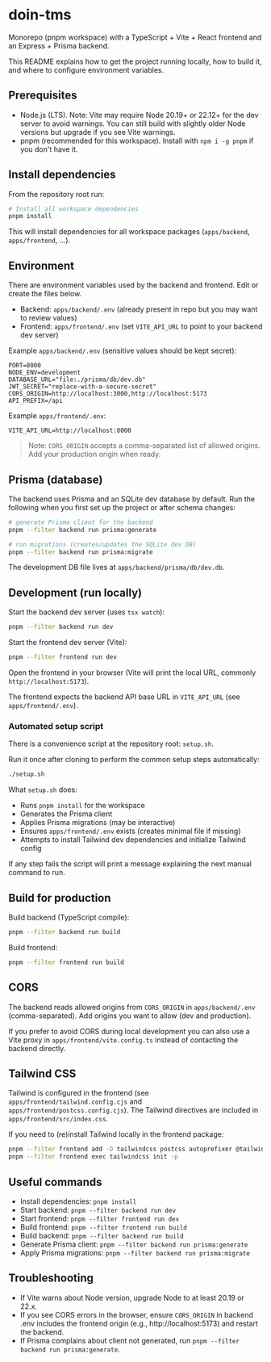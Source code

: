 # doin-tms

Monorepo (pnpm workspace) with a TypeScript + Vite + React frontend and an Express + Prisma backend.

This README explains how to get the project running locally, how to build it, and where to configure environment variables.

## Prerequisites

- Node.js (LTS). Note: Vite may require Node 20.19+ or 22.12+ for the dev server to avoid warnings. You can still build with slightly older Node versions but upgrade if you see Vite warnings.
- pnpm (recommended for this workspace). Install with `npm i -g pnpm` if you don't have it.

## Install dependencies

From the repository root run:

```bash
# Install all workspace dependencies
pnpm install
```

This will install dependencies for all workspace packages (`apps/backend`, `apps/frontend`, ...).

## Environment

There are environment variables used by the backend and frontend. Edit or create the files below.

- Backend: `apps/backend/.env` (already present in repo but you may want to review values)
- Frontend: `apps/frontend/.env` (set `VITE_API_URL` to point to your backend dev server)

Example `apps/backend/.env` (sensitive values should be kept secret):

```properties
PORT=8000
NODE_ENV=development
DATABASE_URL="file:./prisma/db/dev.db"
JWT_SECRET="replace-with-a-secure-secret"
CORS_ORIGIN=http://localhost:3000,http://localhost:5173
API_PREFIX=/api
```

Example `apps/frontend/.env`:

```properties
VITE_API_URL=http://localhost:8000
```

> Note: `CORS_ORIGIN` accepts a comma-separated list of allowed origins. Add your production origin when ready.

## Prisma (database)

The backend uses Prisma and an SQLite dev database by default. Run the following when you first set up the project or after schema changes:

```bash
# generate Prisma client for the backend
pnpm --filter backend run prisma:generate

# run migrations (creates/updates the SQLite dev DB)
pnpm --filter backend run prisma:migrate
```

The development DB file lives at `apps/backend/prisma/db/dev.db`.

## Development (run locally)

Start the backend dev server (uses `tsx watch`):

```bash
pnpm --filter backend run dev
```

Start the frontend dev server (Vite):

```bash
pnpm --filter frontend run dev
```

Open the frontend in your browser (Vite will print the local URL, commonly `http://localhost:5173`).

The frontend expects the backend API base URL in `VITE_API_URL` (see `apps/frontend/.env`).

### Automated setup script

There is a convenience script at the repository root: `setup.sh`.

Run it once after cloning to perform the common setup steps automatically:

```bash
./setup.sh
```

What `setup.sh` does:

- Runs `pnpm install` for the workspace
- Generates the Prisma client
- Applies Prisma migrations (may be interactive)
- Ensures `apps/frontend/.env` exists (creates minimal file if missing)
- Attempts to install Tailwind dev dependencies and initialize Tailwind config

If any step fails the script will print a message explaining the next manual command to run.

## Build for production

Build backend (TypeScript compile):

```bash
pnpm --filter backend run build
```

Build frontend:

```bash
pnpm --filter frontend run build
```

## CORS

The backend reads allowed origins from `CORS_ORIGIN` in `apps/backend/.env` (comma-separated). Add origins you want to allow (dev and production).

If you prefer to avoid CORS during local development you can also use a Vite proxy in `apps/frontend/vite.config.ts` instead of contacting the backend directly.

## Tailwind CSS

Tailwind is configured in the frontend (see `apps/frontend/tailwind.config.cjs` and `apps/frontend/postcss.config.cjs`). The Tailwind directives are included in `apps/frontend/src/index.css`.

If you need to (re)install Tailwind locally in the frontend package:

```bash
pnpm --filter frontend add -D tailwindcss postcss autoprefixer @tailwindcss/postcss
pnpm --filter frontend exec tailwindcss init -p
```

## Useful commands

- Install dependencies: `pnpm install`
- Start backend: `pnpm --filter backend run dev`
- Start frontend: `pnpm --filter frontend run dev`
- Build frontend: `pnpm --filter frontend run build`
- Build backend: `pnpm --filter backend run build`
- Generate Prisma client: `pnpm --filter backend run prisma:generate`
- Apply Prisma migrations: `pnpm --filter backend run prisma:migrate`

## Troubleshooting

- If Vite warns about Node version, upgrade Node to at least 20.19 or 22.x.
- If you see CORS errors in the browser, ensure `CORS_ORIGIN` in backend .env includes the frontend origin (e.g., http://localhost:5173) and restart the backend.
- If Prisma complains about client not generated, run `pnpm --filter backend run prisma:generate`.
